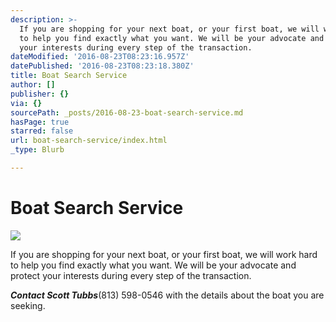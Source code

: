 ```yaml
---
description: >-
  If you are shopping for your next boat, or your first boat, we will work hard
  to help you find exactly what you want. We will be your advocate and protect
  your interests during every step of the transaction.
dateModified: '2016-08-23T08:23:16.957Z'
datePublished: '2016-08-23T08:23:18.380Z'
title: Boat Search Service
author: []
publisher: {}
via: {}
sourcePath: _posts/2016-08-23-boat-search-service.md
hasPage: true
starred: false
url: boat-search-service/index.html
_type: Blurb

---
```

# Boat Search Service
![](https://the-grid-user-content.s3-us-west-2.amazonaws.com/25b6a0a9-139d-4011-9e27-f74fe5e3e36d.jpg)

If you are shopping for your next boat, or your first boat, we will work hard to help you find exactly what you want. We will be your advocate and protect your interests during every step of the transaction.

_**Contact Scott Tubbs**_(813) 598-0546 with the details about the boat you are seeking.